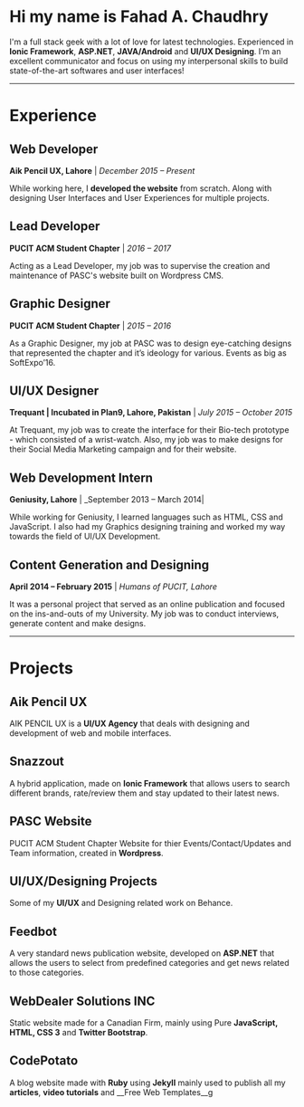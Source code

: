 # Hi my name is Fahad A. Chaudhry
I'm a full stack geek with a lot of love for latest technologies. Experienced in __Ionic Framework__, __ASP.NET__, __JAVA/Android__ and __UI/UX Designing__. I’m an excellent communicator and focus on using my interpersonal skills to build state-of-the-art softwares and user interfaces!

---

# Experience
## Web Developer
__Aik Pencil UX, Lahore__ | _December 2015 – Present_

While working here, I __developed the website__ from scratch. Along with designing User Interfaces and User Experiences for multiple projects.

## Lead Developer
__PUCIT ACM Student Chapter__ | _2016 – 2017_

Acting as a Lead Developer, my job was to supervise the creation and maintenance of PASC's website built on Wordpress CMS.

## Graphic Designer
__PUCIT ACM Student Chapter__ | _2015 – 2016_

As a Graphic Designer, my job at PASC was to design eye-catching designs that represented the chapter and it’s ideology for various. Events as big as SoftExpo’16.

## UI/UX Designer
__Trequant | Incubated in Plan9, Lahore, Pakistan__ | _July 2015 – October 2015_

At Trequant, my job was to create the interface for their Bio-tech prototype - which consisted of a wrist-watch. Also, my job was to make designs for their Social Media Marketing campaign and for their website.

## Web Development Intern
__Geniusity, Lahore__ | _September 2013 – March 2014|

While working for Geniusity, I learned languages such as HTML, CSS and JavaScript. I also had my Graphics designing training and worked my way towards the field of UI/UX Development.

## Content Generation and Designing
__April 2014 – February 2015__ | _Humans of PUCIT, Lahore_

It was a personal project that served as an online publication and focused on the ins-and-outs of my University. My job was to conduct interviews, generate content and make designs.

---

# Projects

## Aik Pencil UX
AIK PENCIL UX is a __UI/UX Agency__ that deals with designing and development of web and mobile interfaces.

## Snazzout
A hybrid application, made on __Ionic Framework__ that allows users to search different brands, rate/review them and stay updated to their latest news.

## PASC Website
PUCIT ACM Student Chapter Website for thier Events/Contact/Updates and Team information, created in __Wordpress__.

## UI/UX/Designing Projects
Some of my __UI/UX__ and Designing related work on Behance.

## Feedbot
A very standard news publication website, developed on __ASP.NET__ that allows the users to select from predefined categories and get news related to those categories.

## WebDealer Solutions INC
Static website made for a Canadian Firm, mainly using Pure __JavaScript, HTML, CSS 3__ and __Twitter Bootstrap__.

## CodePotato
A blog website made with __Ruby__ using __Jekyll__ mainly used to publish all my __articles__, __video tutorials__ and __Free Web Templates__g
